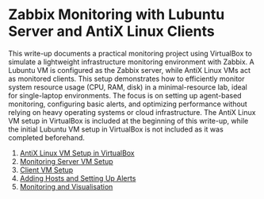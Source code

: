 # Zabbix Monitoring with Lubuntu Server and AntiX Linux Clients

This write-up documents a practical monitoring project using VirtualBox to simulate a lightweight infrastructure monitoring environment with Zabbix. A Lubuntu VM is configured as the Zabbix server, while AntiX Linux VMs act as monitored clients. This setup demonstrates how to efficiently monitor system resource usage (CPU, RAM, disk) in a minimal-resource lab, ideal for single-laptop environments. The focus is on setting up agent-based monitoring, configuring basic alerts, and optimizing performance without relying on heavy operating systems or cloud infrastructure. The AntiX Linux VM setup in VirtualBox is included at the beginning of this write-up, while the initial Lubuntu VM setup in VirtualBox is not included as it was completed beforehand.


1. [AntiX Linux VM Setup in VirtualBox]()
2. [Monitoring Server VM Setup]()
3. [Client VM Setup]()
4. [Adding Hosts and Setting Up Alerts]()
5. [Monitoring and Visualisation]()


